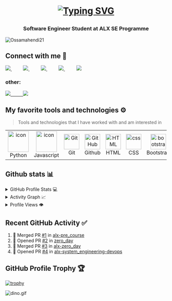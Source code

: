 <h1 align="center">
  
<a href="https://git.io/typing-svg"><img src="https://readme-typing-svg.demolab.com?font=Fira+Code&weight=500&size=22&pause=1000&color=000000&width=435&lines=Hi+%F0%9F%91%8B%2C+I'm+Oussama+Hendi" alt="Typing SVG" /></a>
  
 <h3 align="center">Software Engineer Student at ALX SE Programme</h3>
  
  <p align="left"> <img src="https://komarev.com/ghpvc/?username=Ossamahendi21&label=Profile%20views&color=0e75b6&style=for-the-badge" alt="Ossamahendi21" /> </p>

## Connect with me 📧
  
<a href="https://www.instagram.com/oussama.hendi/">
<img src="https://img.shields.io/badge/Instagram-%23E4405F.svg?style=for-the-badge&logo=Instagram&logoColor=white">
 </a>         
&nbsp;&nbsp;&nbsp;&nbsp;&nbsp;&nbsp;&nbsp;&nbsp;
<a href="https://discord.com/users/545738140162195471/">
  <img src="https://img.shields.io/badge/Discord-%235865F2.svg?style=for-the-badge&logo=discord&logoColor=white">
  </a>
 &nbsp;&nbsp;&nbsp;&nbsp;&nbsp;&nbsp;&nbsp;&nbsp;
<a href="https://twitter.com/OssamaHindi/">
<img src="https://img.shields.io/badge/Twitter-%231DA1F2.svg?style=for-the-badge&logo=Twitter&logoColor=white">  
  </a>
 &nbsp;&nbsp;&nbsp;&nbsp;&nbsp;&nbsp;&nbsp;&nbsp;
  <a href="https://app.slack.com/client/T04QEQZ329H/D04QTVCPYTB/rimeto_profile/U04Q8NEV3JA/">
  <img src="https://img.shields.io/badge/Slack-4A154B?style=for-the-badge&logo=slack&logoColor=white">
  </a>
  &nbsp;&nbsp;&nbsp;&nbsp;&nbsp;&nbsp;&nbsp;&nbsp;
  <a href="https://www.facebook.com/people/Oussama-Hendi/pfbid0jTarD4RgFdfnQFW2qnrdA8FXeorGi1bMTxv3kEgiumbUVex7RszMvwcDLsuYUhB3l/">
<img src="https://img.shields.io/badge/Facebook-%231877F2.svg?style=for-the-badge&logo=Facebook&logoColor=white">
  </a>
<h3 align="left">other:</h3>  
  
  <a href="https://github.com/Ossamahendi21/">
<img src="https://img.shields.io/badge/github-%23121011.svg?style=for-the-badge&logo=github&logoColor=white">  
  &nbsp;&nbsp;&nbsp;&nbsp;&nbsp;&nbsp;&nbsp;&nbsp;
  <a href="https://open.spotify.com/user/5ok5f7useewlc0efun3ajwnim/">
    <img src="https://img.shields.io/badge/Spotify-1ED760?style=for-the-badge&logo=spotify&logoColor=white">
  </a>


## My favorite tools and technologies ⚙️ 
 
 > Tools and technologies that I have worked with and am interested in
  <table>
  <tr>
   <td align="center" width="96">
      <a href="#macropower-tech">
        <img src="https://techstack-generator.vercel.app/python-icon.svg" alt="icon" width="65" height="65" />
      </a>
      <br>Python
    </td>
    <td align="center" width="96">
        <img src="https://techstack-generator.vercel.app/js-icon.svg" alt="icon" width="65" height="65" />
      <br>Javascript
    </td>
    <td align="center" width="96"> 
        <img src="https://user-images.githubusercontent.com/25181517/192108372-f71d70ac-7ae6-4c0d-8395-51d8870c2ef0.png" width="48" height="48" alt="Git" />
      <br>Git
    </td>
    <td align="center" width="96">
        <img src="https://user-images.githubusercontent.com/25181517/192108374-8da61ba1-99ec-41d7-80b8-fb2f7c0a4948.png" width="48" height="48" alt="GitHub" />
      <br>Github
    </td>
    <td align="center"  width="96">
        <img src="https://skillicons.dev/icons?i=html" width="48" height="48" alt="HTML" />
      <br>HTML
    </td>
    <td align="center" width="96">
        <img src="https://skillicons.dev/icons?i=css" width="48" height="48" alt="css" />
      <br>CSS
    </td>
    <td align="center"  width="96">
        <img src="https://skillicons.dev/icons?i=bootstrap" width="48" height="48" alt="bootstrap" />
      <br>Bootstrap
    </td>
    <td align="center"  width="96">
    <img src="https://skillicons.dev/icons?i=c" width="48" height="48" alt="c" />
       <br>c
    </td>
 </tr>
</table>  
    
## Github stats 📊 

<details> 
  <summary>GitHub Profile Stats 💻</summary>
  <br/>
    <a href="https://github.com/anuraghazra/github-readme-stats"><img alt="rzashakeri's Github Stats" src="https://github-readme-stats.vercel.app/api/?username=Ossamahendi21&show_icons=true&count_private=true&theme=default&hide_border=true&bg_color=fff&title_color=00E676&icon_color=00E676" height="192px"/></a>
  <a href="https://github.com/anuraghazra/github-readme-stats"><img alt="rzashakeri's Top Languages" src="https://github-readme-stats.vercel.app/api/top-langs/?username=Ossamahendi21&langs_count=8&layout=compact&theme=default&hide_border=true&bg_color=fff&title_color=000&icon_color=000&hide=Jupyter%20Notebook" height="150px"/></a>
  <br/>
</details>

<details>
  <summary>Activity Graph 📈</summary>
  <br/>
 
<a href="https://github.com/ashutosh00710/github-readme-activity-graph"><img alt="rzashakeri's Activity Graph" src="https://github-readme-activity-graph.cyclic.app/graph?username=Ossamahendi21&bg_color=ffffff&color=000000&line=00ea70&point=403d3d&area=true&hide_border=true" /></a>
</details>

<details>
  <summary>Profile Views 👁️</summary>
  <br/>
  <img src="https://komarev.com/ghpvc/?username=Ossamahendi21&label=PROFILE+VIEWS&style=for-the-badge&color=brightgreen">

</details>

## Recent GitHub Activity ✅
<!--START_SECTION:activity-->
1. 🎉 Merged PR [#1](https://github.com/Ossamahendi21/alx-pre_course/pull/1) in [alx-pre_course](https://github.com/Ossamahendi21/alx-pre_course)
2. 💪 Opened PR [#2](https://github.com/Ossamahendi21/zero_day/pull/2) in [zero_day](https://github.com/Ossamahendi21/zero_day)         
3. 🎉 Merged PR [#3](https://github.com/Ossamahendi21/alx-zero_day/pull/3) in [alx-zero_day](https://github.com/Ossamahendi21/alx-zero_day)
4. 💪 Opened PR [#4](https://github.com/Ossamahendi21/alx-system_engineering-devops/pull/4) in [alx-system_engineering-devops](https://github.com/Ossamahendi21/alx-system_engineering-devops)
<!--END_SECTION:activity-->

## GitHub Profile Trophy 🏆
[![trophy](https://github-profile-trophy.vercel.app/?username=Ossamahendi21&row=1&margin-w=40)](https://github.com/ryo-ma/github-profile-trophy)

<img data-target="animated-image.replacedImage" alt="dino.gif" class="AnimatedImagePlayer-animatedImage" src="https://github.com/saadeghi/saadeghi/raw/master/dino.gif" style="display: block; opacity: 1;">
